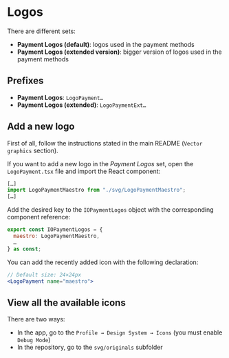 # Logos
There are different sets:
* **Payment Logos (default)**: logos used in the payment methods
* **Payment Logos (extended version)**: bigger version of logos used in the payment methods

## Prefixes
- **Payment Logos**: `LogoPayment…`
- **Payment Logos (extended)**: `LogoPaymentExt…`

## Add a new logo
First of all, follow the instructions stated in the main README (`Vector graphics` section).

If you want to add a new logo in the _Payment Logos_ set, open the `LogoPayment.tsx` file and import the React component:
```jsx
[…]
import LogoPaymentMaestro from "./svg/LogoPaymentMaestro";
[…]
```
Add the desired key to the `IOPaymentLogos` object with the corresponding component reference:
```jsx
export const IOPaymentLogos = {
  maestro: LogoPaymentMaestro,
  …
} as const;
```
You can add the recently added icon with the following declaration:
```jsx
// Default size: 24×24px
<LogoPayment name="maestro">
```

## View all the available icons
There are two ways:
- In the app, go to the `Profile → Design System → Icons` (you must enable `Debug Mode`)
- In the repository, go to the `svg/originals` subfolder
